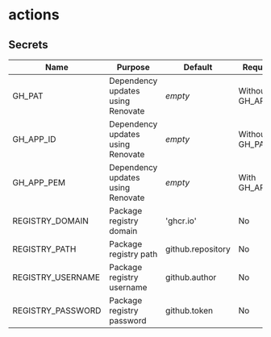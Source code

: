 # actions

## Secrets

| **Name**          | **Purpose**                       | **Default**       | **Required**      |
|-------------------|-----------------------------------|-------------------|-------------------|
| GH_PAT            | Dependency updates using Renovate | *empty*           | Without GH_APP_ID |
| GH_APP_ID         | Dependency updates using Renovate | *empty*           | Without GH_PAT    |
| GH_APP_PEM        | Dependency updates using Renovate | *empty*           | With GH_APP_ID    |
| REGISTRY_DOMAIN   | Package registry domain           | 'ghcr.io'         | No                |
| REGISTRY_PATH     | Package registry path             | github.repository | No                |
| REGISTRY_USERNAME | Package registry username         | github.author     | No                |
| REGISTRY_PASSWORD | Package registry password         | github.token      | No                |
